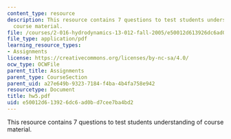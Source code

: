 ```yaml
---
content_type: resource
description: This resource contains 7 questions to test students understanding of
  course material.
file: /courses/2-016-hydrodynamics-13-012-fall-2005/e50012d613926dc6ad0bd7cee7ba4bd2_hw5.pdf
file_type: application/pdf
learning_resource_types:
- Assignments
license: https://creativecommons.org/licenses/by-nc-sa/4.0/
ocw_type: OCWFile
parent_title: Assignments
parent_type: CourseSection
parent_uid: a27e649b-9323-7184-f4ba-4b4fa758e942
resourcetype: Document
title: hw5.pdf
uid: e50012d6-1392-6dc6-ad0b-d7cee7ba4bd2
---
```

This resource contains 7 questions to test students understanding of course material.